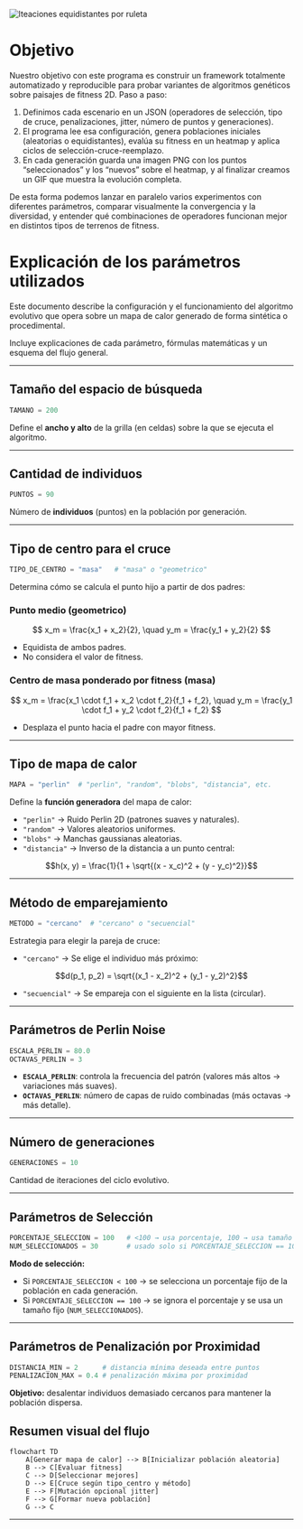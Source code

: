 ![Iteaciones equidistantes por ruleta](main/Archivo/equi_ruletaDist_masa_elit10_jitter5_dist2_penalizacionMax04.gif)
# Objetivo

Nuestro objetivo con este programa es construir un framework totalmente automatizado y reproducible para probar variantes de algoritmos genéticos sobre paisajes de fitness 2D. Paso a paso:

1. Definimos cada escenario en un JSON (operadores de selección, tipo de cruce, penalizaciones, jitter, número de puntos y generaciones).
2. El programa lee esa configuración, genera poblaciones iniciales (aleatorias o equidistantes), evalúa su fitness en un heatmap y aplica ciclos de selección-cruce-reemplazo.
3. En cada generación guarda una imagen PNG con los puntos “seleccionados” y los “nuevos” sobre el heatmap, y al finalizar creamos un GIF que muestra la evolución completa.

De esta forma podemos lanzar en paralelo varios experimentos con diferentes parámetros, comparar visualmente la convergencia y la diversidad, y entender qué combinaciones de operadores funcionan mejor en distintos tipos de terrenos de fitness.

# Explicación de los parámetros utilizados

Este documento describe la configuración y el funcionamiento del algoritmo evolutivo que opera sobre un mapa de calor generado de forma sintética o procedimental.  

Incluye explicaciones de cada parámetro, fórmulas matemáticas y un esquema del flujo general.

---
## Tamaño del espacio de búsqueda
```python
TAMANO = 200
```
Define el **ancho y alto** de la grilla (en celdas) sobre la que se ejecuta el algoritmo. 


---
## Cantidad de individuos
```python
PUNTOS = 90
```
Número de **individuos** (puntos) en la población por generación.



---
## Tipo de centro para el cruce

```python
TIPO_DE_CENTRO = "masa"   # "masa" o "geometrico"
```
Determina cómo se calcula el punto hijo a partir de dos padres:
### Punto medio (geometrico)
$$
x_m = \frac{x_1 + x_2}{2}, \quad y_m = \frac{y_1 + y_2}{2}
$$
- Equidista de ambos padres.
- No considera el valor de fitness.

### Centro de masa ponderado por fitness (masa)
$$
x_m = \frac{x_1 \cdot f_1 + x_2 \cdot f_2}{f_1 + f_2}, \quad
y_m = \frac{y_1 \cdot f_1 + y_2 \cdot f_2}{f_1 + f_2}
$$
- Desplaza el punto hacia el padre con mayor fitness.



---
## Tipo de mapa de calor
```python
MAPA = "perlin"  # "perlin", "random", "blobs", "distancia", etc.
```
Define la **función generadora** del mapa de calor:
- `"perlin"` → Ruido Perlin 2D (patrones suaves y naturales).
- `"random"` → Valores aleatorios uniformes.
-  `"blobs"` → Manchas gaussianas aleatorias.
- `"distancia"` → Inverso de la distancia a un punto central:
  
$$h(x, y) = \frac{1}{1 + \sqrt{(x - x_c)^2 + (y - y_c)^2}}$$



---
## Método de emparejamiento
```python
METODO = "cercano"  # "cercano" o "secuencial"
```
Estrategia para elegir la pareja de cruce:
  - `"cercano"` → Se elige el individuo más próximo:
    
$$d(p_1, p_2) = \sqrt{(x_1 - x_2)^2 + (y_1 - y_2)^2}$$

  - `"secuencial"` → Se empareja con el siguiente en la lista (circular).


---
## Parámetros de Perlin Noise
```python
ESCALA_PERLIN = 80.0
OCTAVAS_PERLIN = 3
```
- **`ESCALA_PERLIN`**: controla la frecuencia del patrón (valores más altos → variaciones más suaves).
- **`OCTAVAS_PERLIN`**: número de capas de ruido combinadas (más octavas → más detalle).


---
## Número de generaciones
```python
GENERACIONES = 10
```
Cantidad de iteraciones del ciclo evolutivo.


---
## Parámetros de Selección
```python
PORCENTAJE_SELECCION = 100   # <100 → usa porcentaje, 100 → usa tamaño fijo
NUM_SELECCIONADOS = 30       # usado solo si PORCENTAJE_SELECCION == 100
```

**Modo de selección:**
  - Si `PORCENTAJE_SELECCION < 100` → se selecciona un porcentaje fijo de la población en cada generación.
  - Si `PORCENTAJE_SELECCION == 100` → se ignora el porcentaje y se usa un tamaño fijo (`NUM_SELECCIONADOS`).

---

## Parámetros de Penalización por Proximidad

```python
DISTANCIA_MIN = 2      # distancia mínima deseada entre puntos
PENALIZACION_MAX = 0.4 # penalización máxima por proximidad
```

**Objetivo:** desalentar individuos demasiado cercanos para mantener la población dispersa.
## Resumen visual del flujo

```mermaid
flowchart TD
    A[Generar mapa de calor] --> B[Inicializar población aleatoria]
    B --> C[Evaluar fitness]
    C --> D[Seleccionar mejores]
    D --> E[Cruce según tipo_centro y método]
    E --> F[Mutación opcional jitter]
    F --> G[Formar nueva población]
    G --> C
```

---
